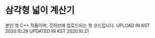# 삼각형 넓이 계산기
본인 첫 C++ 작품이며, 깃허브에 업로드되는 첫 코드입니다.
UPLOAD IN  KST 2020.10.28
UPDATED IN KST 2020.10.21
